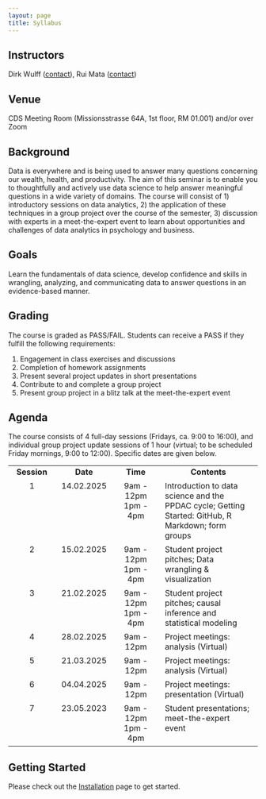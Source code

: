 ```yaml
---
layout: page
title: Syllabus
---
```


## Instructors
Dirk Wulff (<a href="mailto:dirk.wulff@unibas.ch">contact</a>), Rui Mata (<a href="mailto:rui.mata@unibas.ch">contact</a>)

## Venue
CDS Meeting Room (Missionsstrasse 64A, 1st floor, RM 01.001) and/or over Zoom

## Background
Data is everywhere and is being used to answer many questions concerning our wealth, health, and productivity. The aim of this seminar is to enable you to thoughtfully and actively use data science to help answer meaningful questions in a wide variety of domains. The course will consist of 1) introductory sessions on data analytics, 2) the application of these techniques in a group project over the course of the semester, 3) discussion with experts in a meet-the-expert event to learn about opportunities and challenges of data analytics in psychology and business.

## Goals
Learn the fundamentals of data science, develop confidence and skills in wrangling, analyzing, and communicating data to answer questions in an evidence-based manner.

## Grading
The course is graded as PASS/FAIL. Students can receive a PASS if they fulfill the following requirements:
1. Engagement in class exercises and discussions
2. Completion of homework assignments
3. Present several project updates in short presentations
4. Contribute to and complete a group project
5. Present group project in a blitz talk at the meet-the-expert event

## Agenda
The course consists of 4 full-day sessions (Fridays, ca. 9:00 to 16:00), and individual group project update sessions of 1 hour (virtual; to be scheduled Friday mornings, 9:00 to 12:00). Specific dates are given below.

<style>
td {
  padding-right: 12px;
  padding-bottom: 6px;
  vertical-align: top;
  align: left;
}
</style>

<table cellspacing="0" cellpadding="0">
<col width="20%">
<col width="20%">
<col width="20%">
<col width="40%">
<tr>
  <td style="text-align:center"><b>Session</b></td>
  <td style="text-align:center"><b>Date</b></td>
  <td style="text-align:center"><b>Time</b></td>
  <td style="text-align:center"><b>Contents</b></td>
</tr>
<tr>
  <td style="text-align:center">1</td>
  <td style="text-align:center">14.02.2025</td>
  <td style="text-align:center">9am - 12pm<br>1pm - 4pm</td>
  <td>Introduction to data science and the PPDAC cycle; Getting Started: GitHub, R Markdown; form groups</td>
</tr>
<tr>
  <td style="text-align:center">2</td>
  <td style="text-align:center">15.02.2025</td>
  <td style="text-align:center">9am - 12pm<br>1pm - 4pm</td>
  <td>Student project pitches; Data wrangling & visualization</td>
</tr>
<tr>
  <td style="text-align:center">3</td>
  <td style="text-align:center">21.02.2025</td>
  <td style="text-align:center">9am - 12pm<br>1pm - 4pm</td>
  <td>Student project pitches; causal inference and statistical modeling</td>
</tr>
<tr>
  <td style="text-align:center">4</td>
  <td style="text-align:center">28.02.2025</td>
  <td style="text-align:center">9am - 12pm</td>
  <td>Project meetings: analysis (Virtual)</td>
</tr>
<tr>
  <td style="text-align:center">5</td>
  <td style="text-align:center">21.03.2025</td>
  <td style="text-align:center">9am - 12pm</td>
  <td>Project meetings: analysis (Virtual)</td>
</tr>
  <tr>
  <td style="text-align:center">6</td>
  <td style="text-align:center">04.04.2025</td>
  <td style="text-align:center">9am - 12pm</td>
  <td>Project meetings: presentation (Virtual)</td>
</tr>
<tr>
  <td style="text-align:center">7</td>
  <td style="text-align:center">23.05.2023</td>
  <td style="text-align:center">9am - 12pm<br>1pm - 4pm</td>
  <td>Student presentations; meet-the-expert event</td>
</tr>
</table>

## Getting Started

Please check out the <a href="https://cdsbasel.github.io/dataanalytics_2024/menu/installation.html">Installation</a> page to get started.

